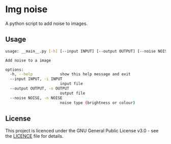 # Img noise

A python script to add noise to images.

## Usage

```bash
usage: __main__.py [-h] [--input INPUT] [--output OUTPUT] [--noise NOISE]

Add noise to a image

options:
  -h, --help            show this help message and exit
  --input INPUT, -i INPUT
                        input file
  --output OUTPUT, -o OUTPUT
                        output file
  --noise NOISE, -n NOISE
                        noise type (brightness or colour)
```

## License

This project is licenced under the GNU General Public License v3.0 - see the [LICENCE](LICENCE) file for details.